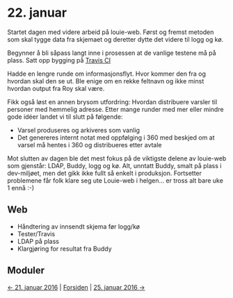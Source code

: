 # 22. januar

Startet dagen med videre arbeid på louie-web. 
Først og fremst metoden som skal tygge data fra skjemaet og deretter dytte det videre til logg og kø.

Begynner å bli såpass langt inne i prosessen at de vanlige testene må på plass. 
Satt opp bygging på [Travis CI](https://travis-ci.org/)

Hadde en lengre runde om informasjonsflyt. Hvor kommer den fra og hvordan skal den se ut.
Ble enige om en rekke feltnavn og ikke minst hvordan output fra Roy skal være.

Fikk også løst en annen brysom utfordring: Hvordan distribuere varsler til personer med hemmelig adresse.
Etter mange runder med mer eller mindre gode idéer landet vi til slutt på følgende:
- Varsel produseres og arkiveres som vanlig
- Det genereres internt notat med oppfølging i 360 med beskjed om at varsel må hentes i 360 og distribueres etter avtale

Mot slutten av dagen ble det mest fokus på de viktigste delene av louie-web som gjenstår: LDAP, Buddy, logg og kø.
Alt, unntatt Buddy, smalt på plass i dev-miljøet, men det gikk ikke fullt så enkelt i produksjon.
Fortsetter problemene får folk klare seg ute Louie-web i helgen... er tross alt bare uke 1 ennå :-)

## Web
- Håndtering av innsendt skjema før logg/kø
- Tester/Travis
- LDAP på plass
- Klargjøring for resultat fra Buddy

## Moduler

[<- 21. januar 2016](2016-01-21.md)  |  [Forsiden](../index.md)  |  [25. januar 2016 ->](2016-01-25.md)